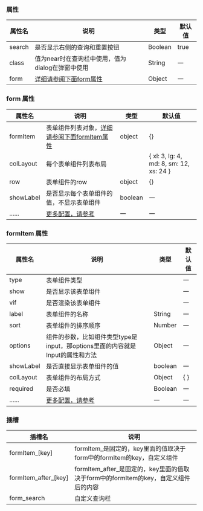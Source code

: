 

<style>
    .el-select__placeholder{
        transform: unset;
        top: 0;
    }

    .el-select__suffix{
        position: absolute;
        top: 20%;
        right: 8px;
    }
    .el-form.dinert-form{
        background-color: transparent;
    }
</style>

<script setup>
    const arr  = ['input' ,
                'select' ,
                'textarea' ,
                'input-number' ,
                'input-autocomplete'
                , 'switch'
                , 'datetime'
                , 'date'
                , 'week'
                , 'month'
                , 'year'
                , 'datetimerange'
                , 'daterange'
                , 'monthrange'
                , 'custom' , 'radio' , 'tree-select' , 'radio-button'
                , 'rate'
                , 'checkbox'
                , 'cascader'].join(' | ')
    const colLayout = "{ xl: 'number', lg: 'number', md: 'number', sm: 'number', xs: 'number' }"
</script>


### 属性
| 属性名 | 说明                                             | 类型    | 默认值 |
| ------ | ------------------------------------------------ | ------- | ------ |
| search | 是否显示右侧的查询和重置按钮                     | Boolean | true   |
| class  | 值为near时在查询栏中使用，值为dialog在弹窗中使用 | String  | 一     |
| form   | [详细请参阅下面form属性](#form-属性)             | Object  | 一     |


### form 属性
| 属性名    | 说明                                                                                   | 类型                                                                       | 默认值                                    |
| --------- | -------------------------------------------------------------------------------------- | -------------------------------------------------------------------------- | ----------------------------------------- |
| formItem  | 表单组件列表对象，[详细请参阅下面formItem属性](#formitem-属性)                         | object                                                                     | \{\}                                      |
| colLayout | 每个表单组件列表布局                                                                   | <dinert-api-typing type="object" :details="colLayout"></dinert-api-typing> | \{ xl: 3, lg: 4, md: 8, sm: 12, xs: 24 \} |
| row       | 表单组件的row                                                                          | object                                                                     | \{\}                                      |
| showLabel | 是否显示每个表单组件的值，不显示表单组件                                               | boolean                                                                    | 一                                        |
| ......    | [更多配置，请参考](https://element-plus.org/zh-CN/component/form.html#form-attributes) | 一                                                                         | 一                                        |

### formItem 属性
| 属性名    | 说明                                                                                       | 类型                                                                                          | 默认值 |
| --------- | ------------------------------------------------------------------------------------------ | --------------------------------------------------------------------------------------------- | ------ |
| type      | 表单组件类型                                                                               | <dinert-api-typing type="enmu" :details="arr"></dinert-api-typing>                            | 一     |
| show      | 是否显示该表单组件                                                                         | <dinert-api-typing type="enmu" details="boolean' \| '(model) => boolean"></dinert-api-typing> | 一     |
| vif       | 是否渲染该表单组件                                                                         | <dinert-api-typing type="enmu" details="boolean' \| '(model) => boolean"></dinert-api-typing> | 一     |
| label     | 表单组件的名称                                                                             | String                                                                                        | 一     |
| sort      | 表单组件的排序顺序                                                                         | Number                                                                                        | 一     |
| options   | 组件的参数，比如组件类型type是input，那options里面的内容就是Input的属性和方法              | Object                                                                                        | 一     |
| showLabel | 是否直接显示表单组件的值                                                                   | boolean                                                                                       | 一     |
| colLayout | 表单组件的布局方式                                                                         | Object                                                                                        | \{  \} |
| required  | 是否必填                                                                                   | Boolean                                                                                       | 一     |
| ......    | [更多配置，请参考](https://element-plus.org/zh-CN/component/form.html#formitem-attributes) | 一                                                                                            | 一     |



### 插槽

| 插槽名               | 说明                                                                                |
| -------------------- | ----------------------------------------------------------------------------------- |
| formItem_[key]       | formItem_是固定的，key里面的值取决于form中的formItem的key，自定义组件               |
| formItem_after_[key] | formItem_after_是固定的，key里面的值取决于form中的formItem的key，自定义组件后的内容 |
| form_search          | 自定义查询栏                                                                        |

